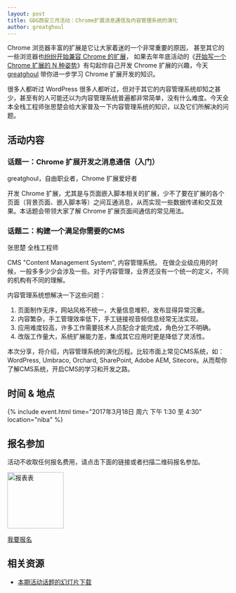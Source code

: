 ```yaml
---
layout: post
title: GDG西安三月活动：Chrome扩展消息通信及内容管理系统的演化
author: greatghoul
---
```


Chrome 浏览器丰富的扩展是它让大家着迷的一个非常重要的原因，
甚至其它的一些浏览器也[纷纷开始兼容 Chrome 的扩展][r1]，
如果去年年底活动的《[开始写一个 Chrome 扩展的 N 种姿势][r2]》有勾起你自己开发
Chrome 扩展的兴趣，今天 [greatghoul](https://twitter.com/greatghoul)
带你进一步学习 Chrome 扩展开发的知识。

很多人都听过 WordPress 很多人都听过，但对于其它的内容管理系统却知之甚少，甚至有的人可能还以为内容管理系统普遍都非常简单，没有什么难度。今天全本全栈工程师张思楚会给大家普及一下内容管理系统的知识，以及它们所解决的问题。

## 活动内容

### 话题一：Chrome 扩展开发之消息通信（入门）
<span class="small text-info">greatghoul，自由职业者，Chrome 扩展爱好者</span>

开发 Chrome 扩展，尤其是与页面嵌入脚本相关的扩展，少不了要在扩展的各个页面（背景页面、嵌入脚本等）之间互通消息，从而实现一些数据传递和交互效果。本话题会带领大家了解 Chrome 扩展页面间通信的常见用法。

### 话题二：构建一个满足你需要的CMS
<span class="small text-info">张思楚 全栈工程师</span>

CMS "Content Management System", 内容管理系统。 在做企业级应用的时候，一般多多少少会涉及一些。对于内容管理，业界还没有一个统一的定义，不同的机构有不同的理解。

内容管理系统想解决一下这些问题：

1. 页面制作无序，网站风格不统一，大量信息堆积，发布显得异常沉重。
2. 内容繁杂，手工管理效率低下，手工链接视音频信息经常无法实现。
3. 应用难度较高，许多工作需要技术人员配合才能完成，角色分工不明确。
4. 改版工作量大，系统扩展能力差，集成其它应用时更是降低了灵活性。

本次分享，将介绍，内容管理系统的演化历程。比较市面上常见CMS系统，如：WordPress, Umbraco, Orchard, SharePoint, Adobe AEM, Sitecore。从而帮你了解CMS系统，开启CMS的学习和开发之路。

[r1]: http://www.pingwest.com/firefox-will-soon-be-able-to-run-chrome-extensions/
[r2]: http://gdgxian.org/2016/12/17/meetup-201612/

## 时间 & 地点

{% include event.html
           time="2017年3月18日 周六 下午 1:30 至 4:30"
           location="niba" %}

## 报名参加

活动不收取任何报名费用，请点击下面的链接或者扫描二维码报名参加。

<div class="text-center">
  <img src="http://greatghoul.b0.upaiyun.com/1703/9QjllOSRhmll.png" alt="报表表" width="128" />

  <p>
    <a href="https://jinshuju.net/f/Kfv8qF" class="btn btn-success">我要报名</a>  
  </p>
</div>

## 相关资源

- [本期活动话题的幻灯片下载](https://www.jianguoyun.com/p/DTLWG2MQ3_SZBhjSpyg)
